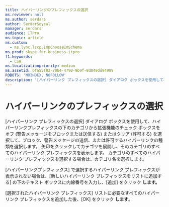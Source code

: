 ```yaml
---
title: ハイパーリンクのプレフィックスの選択
ms.reviewer: null
ms.author: serdars
author: SerdarSoysal
manager: serdars
audience: ITPro
ms.topic: article
ms.custom:
  - ms.lync.lscp.ImpChooseImSchema
ms.prod: skype-for-business-itpro
f1.keywords:
  - CSH
ms.localizationpriority: medium
ms.assetid: bfa55f83-70b4-4790-9b9f-8d849dd94909
ROBOTS: 'NOINDEX, NOFOLLOW'
description: '[ハイパーリンク プレフィックスの選択] ダイアログ ボックスを使用して、ハイパーリンクプレフィックスの下のカテゴリから拡張機能のチェック ボックスをオフ (警告メッセージをブロックまたは送信する) またはクリア (許可する) を選択して、ブロック、警告メッセージの送信、または許可するハイパーリンクの種類を選択します。 矢印をクリックしてカテゴリを展開し、そのカテゴリのすべてのハイパーリンク プレフィックスを表示します。 カテゴリのすべてのハイパーリンク プレフィックスを選択する場合は、カテゴリ名を選択します。'
---
```


# <a name="select-hyperlink-prefix"></a>ハイパーリンクのプレフィックスの選択
 
[ハイパーリンク  プレフィックスの選択] ダイアログ ボックスを使用して、ハイパーリンクプレフィックスの下のカテゴリから拡張機能のチェック ボックスをオフ (警告メッセージをブロックまたは送信する) またはクリア (許可する) を選択して、ブロック、警告メッセージの送信、または許可するハイパーリンクの種類を選択します。 矢印をクリックしてカテゴリを展開し、そのカテゴリのすべてのハイパーリンク プレフィックスを表示します。 カテゴリのすべてのハイパーリンク プレフィックスを選択する場合は、カテゴリ名を選択します。 
  
[ハイパーリンクプレフィックス] で選択するハイパーリンク プレフィックスが表示されない場合は、[新しいハイパーリンク プレフィックスをリストに追加する] の下のテキスト ボックスに内線番号を入力し、[追加] をクリック **します。** 
  
[選択されたハイパーリンク プレフィックス] リストに必要なすべてのハイパーリンク プレフィックスを追加した後、[OK] をクリック **します**。
  
 
  

